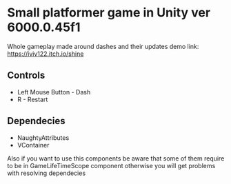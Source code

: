 # Small platformer game in Unity ver 6000.0.45f1
 Whole gameplay made around dashes and their updates
 demo link: https://iviv122.itch.io/shine
## Controls
- Left Mouse Button - Dash
- R - Restart
## Dependecies 
- NaughtyAttributes
- VContainer

Also if you want to use this components be aware that some of them require to be in GameLifeTimeScope component otherwise you will get problems with resolving dependecies
